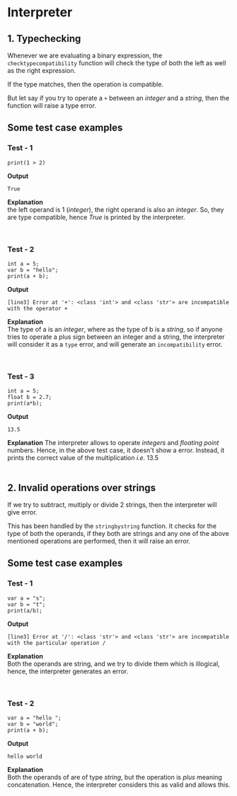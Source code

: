 # **Interpreter**

## **1. Typechecking**

Whenever we are evaluating a binary expression, the `checktypecompatibility` function will check the type of both the left as well as the right expression.

If the type matches, then the operation is compatible.

But let say if you try to operate a `+` between an *integer* and a *string*, then the function will raise a type error.

## **Some test case examples** 

### Test - 1 
```
print(1 > 2)
```
**Output** 
```
True
```
**Explanation** <br>
the left operand is 1 (*integer*), the right operand is also an *integer*. So, they are type compatible, hence *True* is printed by the interpreter.

<br>

### Test - 2 
```
int a = 5;
var b = "hello";
print(a + b);
```
**Output**
```
[line3] Error at '+': <class 'int'> and <class 'str'> are incompatible with the operator +
```

**Explanation** <br>
The type of a is an *integer*, where as the type of b is a *string*, so if anyone tries to operate a plus sign between an integer and a string, the interpreter will consider it as a `type` error, and will generate an `incompatibility` error.

<br>

### Test - 3
```
int a = 5;
float b = 2.7;
print(a*b);
```
**Output**
```
13.5
```

**Explanation** 
The interpreter allows to operate *integers* and *floating point* numbers. Hence, in the above test case, it doesn't show a error. Instead, it prints the correct value of the multiplication *i.e.* 13.5
<br><br>

## **2. Invalid operations over strings**
If we try to subtract, multiply or divide 2 strings, then the interpreter will give error. 

This has been handled by the `stringbystring` function. It checks for the type of both the operands, if they both are strings and any one of the above mentioned operations are performed, then it will raise an error.

## **Some test case examples** 

### Test - 1 
```
var a = "s";
var b = "t";
print(a/b);
```
**Output** 
```
[line3] Error at '/': <class 'str'> and <class 'str'> are incompatible with the particular operation /
```
**Explanation** <br>
Both the operands are string, and we try to divide them which is illogical, hence, the interpreter generates an error.

<br>

### Test - 2 
```
var a = "hello ";
var b = "world";
print(a + b);
```
**Output**
```
hello world
```

**Explanation** <br>
Both the operands of are of type *string*, but the operation is *plus* meaning concatenation. Hence, the interpreter considers this as valid and allows this.

<br>




